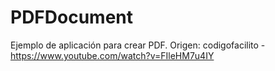 # PDFDocument
Ejemplo de aplicación para crear PDF. Origen: codigofacilito - https://www.youtube.com/watch?v=FIleHM7u4IY
